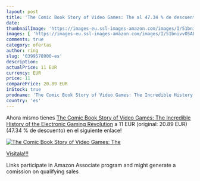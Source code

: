 ```yaml
---
layout: post
title: 'The Comic Book Story of Video Games: The al 47.34 % de descuento'
date: 
thumbnailImage: 'https://images-eu.ssl-images-amazon.com/images/I/51bnivvOSAL._SL200_.jpg'
images: [ 'https://images-eu.ssl-images-amazon.com/images/I/51bnivvOSAL._SL200_.jpg' ]
comments: true
category: ofertas
author: ring
slug: '0399578900-es'
description:
actualPrice: 11 EUR
currency: EUR
price: 11
comparePrice: 20.89 EUR
inStock: true
prodname: 'The Comic Book Story of Video Games: The Incredible History of the Electronic Gaming Revolution'
country: 'es'
---
```


Ahora mismo tienes [The Comic Book Story of Video Games: The Incredible History of the Electronic Gaming Revolution](https://www.amazon.es/dp/0399578900/?tag=tolees-21) a 11 EUR (original: 20.89 EUR) (47.34 %  de descuento) en el siguiente enlace!

[![The Comic Book Story of Video Games: The](https://images-eu.ssl-images-amazon.com/images/I/51bnivvOSAL._SL200_.jpg)](https://www.amazon.es/dp/0399578900/?tag=tolees-21)

[Visítala!!!](https://www.amazon.es/dp/0399578900/?tag=tolees-21)

Links participate in Amazon Associate program and might generate a comission on qualifying sales
